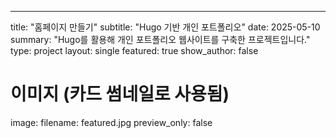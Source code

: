 ---
title: "홈페이지 만들기"
subtitle: "Hugo 기반 개인 포트폴리오"
date: 2025-05-10
summary: "Hugo를 활용해 개인 포트폴리오 웹사이트를 구축한 프로젝트입니다."
type: project
layout: single
featured: true
show_author: false

# 이미지 (카드 썸네일로 사용됨)
image:
  filename: featured.jpg
  preview_only: false
